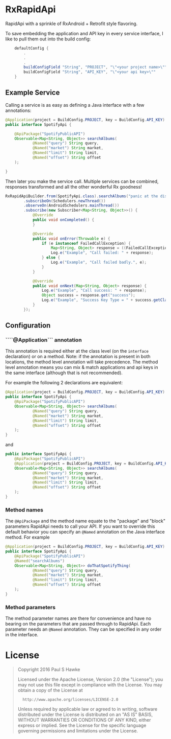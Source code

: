 # RxRapidApi
RapidApi with a sprinkle of RxAndroid + Retrofit style flavoring.

To save embedding the application and API key in every service interface, I like to pull them out into the build config:
```java
    defaultConfig {
        .
        .
        .
        buildConfigField "String", "PROJECT", "\"<your project name>\""
        buildConfigField "String", "API_KEY", "\"<your api key>\""
    }
```
## Example Service
Calling a service is as easy as defining a Java interface with a few annotations:

```java
@Application(project = BuildConfig.PROJECT, key = BuildConfig.API_KEY)
public interface SpotifyApi {

    @ApiPackage("SpotifyPublicAPI")
    Observable<Map<String, Object>> searchAlbums(
            @Named("query") String query,
            @Named("market") String market,
            @Named("limit") String limit,
            @Named("offset") String offset
    );

}
```
Then later you make the service call.  Multiple services can be combined, responses transformed and all the other wonderful Rx goodness!

```java
RxRapidApiBuilder.from(SpotifyApi.class).searchAlbums("panic at the disco", "", "", "")
        .subscribeOn(Schedulers.newThread())
        .observeOn(AndroidSchedulers.mainThread())
        .subscribe(new Subscriber<Map<String, Object>>() {
            @Override
            public void onCompleted() {
            }

            @Override
            public void onError(Throwable e) {
                if (e instanceof FailedCallException) {
                    Map<String, Object> response = ((FailedCallException) e).getResponse();
                    Log.e("Example", "Call failed: " + response);
                } else {
                    Log.e("Example", "Call failed badly.", e);
                }
            }

            @Override
            public void onNext(Map<String, Object> response) {
                Log.e("Example", "Call success: " + response);
                Object success = response.get("success");
                Log.e("Example", "Success Key Type = " + success.getClass().getSimpleName());
            }
        });
```

## Configuration

### ````@Application``` annotation

This annotation is required either at the class level (on the ```interface``` declaration) or on a method.  Note: if the annotation is present in both locations, the method level annotation will take precedence.  The method level annotation means you can mix & match applications and api keys in the same interface (although that is not recommended).

For example the following 2 declarations are equivalent:

```java
@Application(project = BuildConfig.PROJECT, key = BuildConfig.API_KEY)
public interface SpotifyApi {
    @ApiPackage("SpotifyPublicAPI")
    Observable<Map<String, Object>> searchAlbums(
            @Named("query") String query,
            @Named("market") String market,
            @Named("limit") String limit,
            @Named("offset") String offset
    );
}
```
and
```java
public interface SpotifyApi {
    @ApiPackage("SpotifyPublicAPI")
    @Application(project = BuildConfig.PROJECT, key = BuildConfig.API_KEY)
    Observable<Map<String, Object>> searchAlbums(
            @Named("query") String query,
            @Named("market") String market,
            @Named("limit") String limit,
            @Named("offset") String offset
    );
}
```
### Method names

The ```@ApiPackage``` and the method name equate to the "package" and "block" parameters RapidApi needs to call your API.  If you want to
override this default behavior you can specify an ```@Named``` annotation on the Java interface method.  For example

```java
@Application(project = BuildConfig.PROJECT, key = BuildConfig.API_KEY)
public interface SpotifyApi {
    @ApiPackage("SpotifyPublicAPI")
    @Named("searchAlbums")
    Observable<Map<String, Object>> doThatSpotifyThing(
            @Named("query") String query,
            @Named("market") String market,
            @Named("limit") String limit,
            @Named("offset") String offset
    );
}
```

### Method parameters

The method parameter names are there for convenience and have no bearing on the parameters that are passed through to RapidApi.
Each parameter needs an ```@Named``` annotation.  They can be specified in any order in the interface.


# License
>    Copyright 2016 Paul S Hawke
>
>   Licensed under the Apache License, Version 2.0 (the "License");
>   you may not use this file except in compliance with the License.
>   You may obtain a copy of the License at
>
>       http://www.apache.org/licenses/LICENSE-2.0
>
>   Unless required by applicable law or agreed to in writing, software
>   distributed under the License is distributed on an "AS IS" BASIS,
>   WITHOUT WARRANTIES OR CONDITIONS OF ANY KIND, either express or implied.
>   See the License for the specific language governing permissions and
>   limitations under the License.
